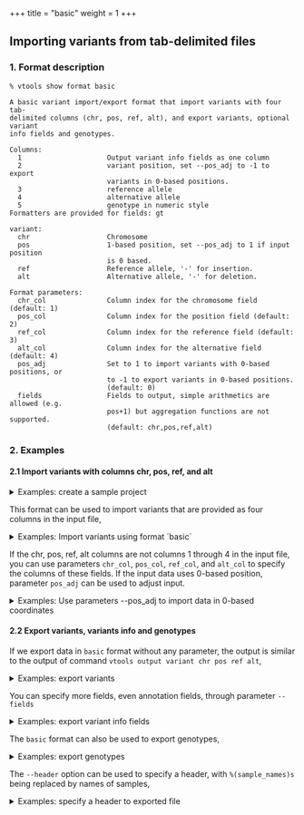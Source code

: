 +++
title = "basic"
weight = 1
+++

## Importing variants from tab-delimited files

### 1. Format description

    % vtools show format basic  

    A basic variant import/export format that import variants with four tab-
    delimited columns (chr, pos, ref, alt), and export variants, optional variant
    info fields and genotypes.
    
    Columns:
      1                     Output variant info fields as one column
      2                     variant position, set --pos_adj to -1 to export
                            variants in 0-based positions.
      3                     reference allele
      4                     alternative allele
      5                     genotype in numeric style
    Formatters are provided for fields: gt
    
    variant:
      chr                   Chromosome
      pos                   1-based position, set --pos_adj to 1 if input position
                            is 0 based.
      ref                   Reference allele, '-' for insertion.
      alt                   Alternative allele, '-' for deletion.
    
    Format parameters:
      chr_col               Column index for the chromosome field (default: 1)
      pos_col               Column index for the position field (default: 2)
      ref_col               Column index for the reference field (default: 3)
      alt_col               Column index for the alternative field (default: 4)
      pos_adj               Set to 1 to import variants with 0-based positions, or
                            to -1 to export variants in 0-based positions.
                            (default: 0)
      fields                Fields to output, simple arithmetics are allowed (e.g.
                            pos+1) but aggregation functions are not supported.
                            (default: chr,pos,ref,alt)
    



### 2. Examples

#### 2.1 Import variants with columns chr, pos, ref, and alt

<details><summary> Examples: create a sample project</summary> Let us load a project with a few test datasets 

    % vtools init basic 
    % vtools admin --load_snapshot vt_testData 

    Downloading snapshot vt_testData.tar.gz from online
    INFO: Snapshot vt_testData has been loaded
    

</details>

This format can be used to import variants that are provided as four columns in the input file, 

<details><summary> Examples: Import variants using format `basic`</summary> File `variants.txt` has a list of variants as follows 

    % head variants.txt 
    
    1	203148112	T	-
    1	203148168	G	A
    1	203148202	G	C
    1	203148224	G	A
    1	203148265	GG	T
    1	203148284	T	C
    1	203148294	G	T
    1	203148359	C	A
    1	203148360	G	A
    1	203148360	G	C
    

You can import variants using format `basic` as follows: 



    % vtools import variants.txt --format basic --build hg19
    
    INFO: Importing variants from variants.txt (1/1)
    variants.txt: 100% [===============================================] 20 9.9K/s in 00:00:00
    INFO: 20 new variants (17 SNVs, 1 insertions, 1 deletions, 1 complex variants) from 20 lines are imported.
    WARNING: Sample information is not recorded for a file without genotype and sample name.
    Importing genotypes: 0 0.0/s in 00:00:00                                                                                                        
    Copying genotype: 0 0.0/s in 00:00:00 
    

The variants can be displayed using command `vtools output`, 

    % vtools output variant chr pos ref alt -l 10

    1	203148112	T	-
    1	203148168	G	A
    1	203148202	G	C
    1	203148224	G	A
    1	203148265	GG	T
    1	203148284	T	C
    1	203148294	G	T
    1	203148359	C	A
    1	203148360	G	A
    1	203148360	G	C
    

</details>

If the chr, pos, ref, alt columns are not columns 1 through 4 in the input file, you can use parameters `chr_col`, `pos_col`, `ref_col`, and `alt_col` to specify the columns of these fields. If the input data uses 0-based position, parameter `pos_adj` can be used to adjust input. 

<details><summary> Examples: Use parameters --pos_adj to import data in 0-based coordinates</summary> If the position used in `variants.txt` is zero-based (like all data downloaded from UCSC), you can use format parameter `--pos_adj 1` to add `1` to import positions: 



    % vtools init import -f
    % vtools import variants.txt --format basic --pos_adj 1 --build hg19 
    
    vtools import variants.txt --format basic --pos_adj 1 --build hg19
    INFO: Importing variants from variants.txt (1/1)
    variants.txt: 100% [========================================] 20 758.8/s in 00:00:00
    INFO: 20 new variants (17 SNVs, 1 insertions, 1 deletions, 1 complex variants) from 20 lines are imported.
    WARNING: Sample information is not recorded for a file without genotype and sample name.
    Importing genotypes: 0 0.0/s in 00:00:00
    Copying genotype: 0 0.0/s in 00:00:00
    



    % vtools output variant chr pos ref alt -l 10
    
    1	203148113	T	-
    1	203148169	G	A
    1	203148203	G	C
    1	203148225	G	A
    1	203148266	GG	T
    1	203148285	T	C
    1	203148295	G	T
    1	203148360	C	A
    1	203148361	G	A
    1	203148361	G	C
    

</details>



#### 2.2 Export variants, variants info and genotypes 

If we export data in `basic` format without any parameter, the output is similar to the output of command `vtools output variant chr pos ref alt`, 

<details><summary> Examples: export variants</summary> Let us get more variants, 

    % vtools import CEU.vcf.gz --var_info DP 

    INFO: Using primary reference genome hg18 of the project.
    Getting existing variants: 100% [=======================] 20 30.5K/s in 00:00:00
    INFO: Importing variants from CEU.vcf.gz (1/1)
    CEU.vcf.gz: 100% [=====================================] 300 16.8K/s in 00:00:00
    INFO: 288 new variants (288 SNVs) from 300 lines are imported.
    Importing genotypes: 100% [==========================] 18,000 9.0K/s in 00:00:02
    Removing duplicates: 100% [===========================] 120 445.8K/s in 00:00:00
    Copying samples: 100% [===============================] 120 558.0K/s in 00:00:00
    

Then export variants in `basic` format, 



    % vtools export variant --format basic > bb

    Writing: 100% [========================================] 308 32.4K/s in 00:00:00
    INFO: 308 lines are exported from variant table variant
    



    % head -5 bb

    1	203148112	T	-
    1	203148168	G	A
    1	203148202	G	C
    1	203148224	G	A
    1	203148265	GG	T
    

</details>

You can specify more fields, even annotation fields, through parameter `--fields` 

<details><summary> Examples: export variant info fields</summary> 



    % vtools use dbSNP-hg18_130
    % vtools export variant --fields DP dbSNP.name --format ~/vtools/format/basic > bb  

    Writing: 100% [========================================] 308 29.3K/s in 00:00:00
    INFO: 308 lines are exported from variant table variant
    

You can see the output has six columns, with depth (field `DP`) and rsname (field `dbSNP.name`) as the last two columns. Note that missing entries are displayed as empty string. 



    % head -30 bb    

    1	203148112	T	-
    1	203148168	G	A
    1	203148202	G	C
    1	203148224	G	A
    1	203148265	GG	T
    1	203148284	T	C
    1	203148294	G	T
    1	203148359	C	A
    1	203148360	G	A
    1	203148360	G	C
    1	203148510	G	T
    1	203148513	A	T
    1	203148633	A	G
    1	203148677	T	C
    1	203148727	C	T
    1	203148868	T	C
    1	203148989	-	C
    10	58118181	A	C
    10	58118185	C	T
    10	58120990	C	T
    1	533	G	C	423
    1	41342	T	A	188
    1	41791	G	A	192
    1	44449	T	C	166
    1	44539	C	T	131	rs2462492
    1	44571	G	C	135
    1	45162	C	T	166	rs10399749
    1	52066	T	C	159	rs28402963
    1	53534	G	A	243
    1	75891	T	C	182
    

</details>

The `basic` format can also be used to export genotypes, 

<details><summary> Examples: export genotypes </summary> This example select 8 samples using condition ` 'sample_name like "NA128%"'`, 



    % vtools select variant --samples 1 -t inSamples
    % vtools export inSamples --samples 'sample_name like "NA128%"'  --format ~/vtools/format/basic > bb
    
    INFO: Genotypes of 8 samples are exported.
    Writing: 100% [========================================] 288 10.6K/s in 00:00:00
    INFO: 288 lines are exported from variant table inSamples
    



    % head -5 bb
    
    1	533	G	C		0	0	0	1	0		1	1
    1	41342	T	A		0	0	1	1	0		0	0
    1	41791	G	A		0	0	0	0	0		0	0
    1	44449	T	C		1	0	0	0	0		0	0
    1	44539	C	T		1	0	0	0	0		0	0
    

</details>

The `--header` option can be used to specify a header, with `%(sample_names)s` being replaced by names of samples, 

<details><summary> Examples: specify a header to exported file</summary> 

    % vtools export inSamples --samples 'sample_name like "NA128%"'  --format ~/vtools/format/basic --header chr pos ref alt "%(sample_names)s" > bb
    
    INFO: Genotypes of 8 samples are exported.
    Writing: 100% [========================================] 288 12.9K/s in 00:00:00
    INFO: 288 lines are exported from variant table inSamples
    



    % head -5 bb
    
    chr	pos	ref	alt	NA12812	NA12813	NA12814	NA12815	NA12828	NA12872	NA12873	NA12874
    1	533	G	C		0	0	0	1	0		1	1
    1	41342	T	A		0	0	1	1	0		0	0
    1	41791	G	A		0	0	0	0	0		0	0
    1	44449	T	C		1	0	0	0	0		0	0
    

</details>
